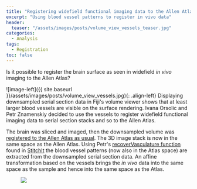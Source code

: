 ```yaml
---
title: "Registering widefield functional imaging data to the Allen Atlas"
excerpt: "Using blood vessel patterns to register in vivo data"
header:
  teaser: "/assets/images/posts/volume_view_vessels_teaser.jpg"
categories:
  - Analysis
tags: 
  - Registration
toc: false
---
```

 
Is it possible to register the brain surface as seen in widefield *in vivo* imaging to the Allen Atlas?

![image-left]({{ site.baseurl }}/assets/images/posts/volume_view_vessels.jpg){: .align-left} Displaying downsampled serial section data in Fiji's volume viewer shows that at least larger blood vessels are visible on the surface rendering. Ivana Orsolic and Petr Znamenskiy decided to use the vessels to register widefield functional imaging data to serial section stacks and so to the Allen Atlas.

The brain was sliced and imaged, then the downsampled volume was [registered to the Allen Atlas as usual](/registration). 
The 3D image stack is now in the same space as the Allen Atlas.
Using Petr's [recoverVasculature function](https://github.com/SainsburyWellcomeCentre/StitchIt/blob/master/code/stitchedStackManipulation/recoverVasculature.m) found in [StitchIt](https://github.com/SainsburyWellcomeCentre/StitchIt) the blood vessel patterns (now also in the Atlas space) are extracted from the downsampled serial section data. 
An affine transformation based on the vessels brings the *in vivo* data into the same space as the sample and hence into the same space as the Atlas. 



<figure>
    <a href="{{ site.baseurl }}/assets/images/posts/VasculatureRegFig.jpg">
        <img src="{{ site.baseurl }}/assets/images/posts/VasculatureRegFig.jpg" >
    </a>
</figure>


